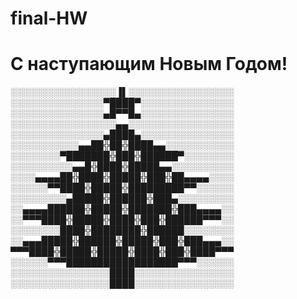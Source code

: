 # final-HW

# С наступающим Новым Годом!

░░░░░░░░░░░░░░░░░▐▌░░░░░░░░░░░░░░░░░
░░░░░░░░░░░░░░░▀████▀░░░░░░░░░░░░░░░
░░░░░░░░░░░░░░░▄█▀▀█▄░░░░░░░░░░░░░░░
░░░░░░░░░░░░░░░░░▄▄░░░░░░░░░░░░░░░░░
░░░░░░░░░░░░░░░▄████▄░░░░░░░░░░░░░░░
░░░░░░░░░░░▄▄██╬██╬████▄▄░░░░░░░░░░░
░░░░░░░░▀███████╬███╬██████▀░░░░░░░░
░░░░░░░░░░▄▄█╬████╬█████▄▄░░░░░░░░░░
░░░░▄▄▄▄██╬████╬█████╬███╬██▄▄▄▄░░░░
░░░░░░▀▀████╬█████╬█████████▀▀░░░░░░
░░░░░░░░░▄█████╬██████╬███▄░░░░░░░░░
░░▄▄▄▄██████╬█████╬███████╬███▄▄▄▄░░
░░▀▀▀████╬█████╬████╬███╬██████▀▀▀░░
░░░░░░░░████╬████████╬██████░░░░░░░░
░░▄▄▄█████╬██████╬█████╬███╬███▄▄▄░░
▀▀▀████╬█████╬█████╬████╬███╬████▀▀▀
░░░░░░▀▀▀██████████████████▀▀▀░░░░░░
░░░░░░░░░░░░░░░░████░░░░░░░░░░░░░░░░
░░░░░░░░░░░░░░░░████░░░░░░░░░░░░░░░░